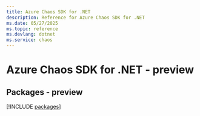 ```yaml
---
title: Azure Chaos SDK for .NET
description: Reference for Azure Chaos SDK for .NET
ms.date: 05/27/2025
ms.topic: reference
ms.devlang: dotnet
ms.service: chaos
---
```

# Azure Chaos SDK for .NET - preview
## Packages - preview
[!INCLUDE [packages](chaos-index.md)]